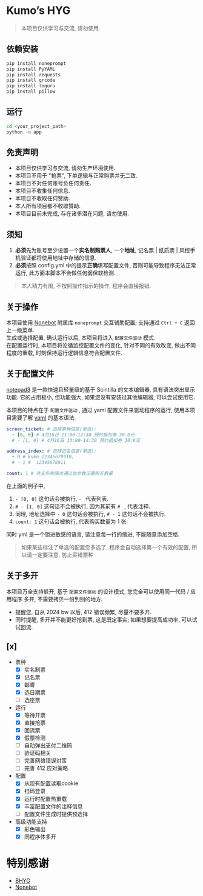 

# Kumo’s HYG 

> 本项目仅供学习与交流, 请勿使用.

## 依赖安装

```bash
pip install noneprompt
pip install PyYAML
pip install requests
pip install qrcode
pip install loguru
pip install pillow
```

## 运行

```bash
cd <your_project_path>
python -m app
```

## 免责声明
- 本项目仅供学习与交流, 请勿生产环境使用.
- 本项目不用于 "抢票", 下单逻辑与正常购票并无二致.
- 本项目不对任何账号负任何责任.
- 本项目不收集任何信息.
- 本项目不收取任何赞助.
- 本人所有项目都不收取赞助.
- 本项目目前未完成, 存在诸多潜在问题, 请勿使用.

## 须知
1. **必须**先为账号至少设置一个**实名制购票人**, 一个**地址**, 记名票 | 纸质票 | 风控手机验证都将使用地址中存储的信息.
2. **必须**按照 config.yml 中的提示**正确**填写配置文件, 否则可能导致程序无法正常运行, 此方面本脚本不会做任何弱保软检测.

> 本人精力有限, 不按照操作指示的操作, 程序会直接报错.

## 关于操作
本项目使用 [Nonebot](https://nonebot.dev/) 附属库 `noneprompt` 交互辅助配置; 支持通过 `Ctrl + C` 返回上一级菜单.  
生成或选择配置, 确认运行以后, 本项目将进入 `配置文件驱动` 模式.  
在配置运行时, 本项目将沦循监控配置文件的变化, 针对不同的有效改变, 做出不同程度的重载, 时刻保持运行逻辑信息符合配置文件.  

## 关于配置文件

[notepad3](http://www.notepad3.cn/) 是一款快速且轻量级的基于 Scintilla 的文本编辑器, 具有语法突出显示功能. 它的占用极小, 但功能强大, 如果您没有安装过其他编辑器, 可以尝试使用它.  

本项目的特点在于 `配置文件驱动` , 通过 yaml 配置文件来驱动程序的运行, 使用本项目需要了解 [yaml](https://www.runoob.com/w3cnote/yaml-intro.html) 的基本语法.  

```yml
screen_ticket: # 选择票种信息(单选):
  - [0, 0] # 4月16日 11:00-12:30 预约抵扣券 30.0元
  # - [1, 0] # 4月16日 13:00-14:30 预约抵扣券 30.0元

address_index: # 选择记名信息(单选):
  - 0 # kumo 12345678910、
  # - 1 #  12345678911

count: 1 # 非实名制演出通过此参数设置购买数量
```
在上面的例子中, 
1. `- [0, 0]` 这句话会被执行, `- ` 代表列表.
2. `# - [1, 0]` 这句话不会被执行, 因为其前有 `# ` , 代表注释.
3. 同理, 地址选择中 `- 0` 这句话会被执行, `# - 1` 这句话不会被执行.
4. `count: 1` 这句话会被执行, 代表购买数量为 1 张.

同时 yml 是一个锁进敏感的语言, 请注意每一行的缩进, 不能随意添加空格.

> 如果某些标注了单选的配置您多选了, 程序会自动选择第一个有效的配置, 所以请一定要注意, 防止买错票种

## 关于多开
本项目万全支持躲开, 基于 `配置文件驱动` 的设计模式, 您完全可以使用同一代码 / 应用程序 多开, 不需要拷贝一份到别的地方.  

- 提醒您, 自从 2024 bw 以后, 412 错误频繁, 尽量不要多开.  
- 同时提醒, 多开并不能更好抢到票, 这是既定事实; 如果想要提高成功率, 可以试试回流.  

## [x]
- 票种
    - [x] 实名制票
    - [x] 记名票
    - [x] 邮寄
    - [x] 选日期票
    - [ ] 选座票

- 运行
  - [x] 等待开票
  - [x] 直接抢票
  - [x] 回流票
  - [x] 假票检测
  - [ ] 自动弹出支付二维码
  - [ ] 验证码相关
  - [ ] 完善网络错误对策
  - [ ] 完善 412 应对策略

- 配置
  - [x] 从现有配置读取cookie
  - [x] 扫码登录
  - [x] 运行时配置热重载
  - [x] 丰富配置文件的注释信息
  - [ ] 配置文件生成时提供预选择

- 高级功能支持
  - [x] 彩色输出
  - [x] 同程序体多开

# 特别感谢
- [BHYG]()
- [Nonebot](https://nonebot.dev/)



